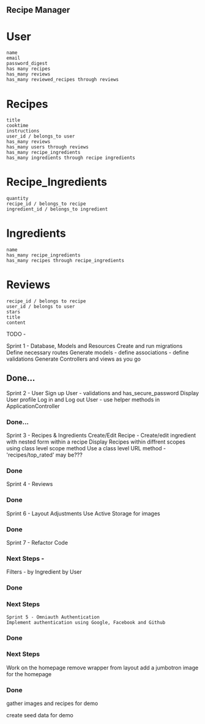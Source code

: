 ## Recipe Manager

# User
	name
	email
	password_digest
	has many recipes
	has_many reviews
	has_many reviewed_recipes through reviews

# Recipes
	title
	cooktime
	instructions
	user_id / belongs_to user
	has_many reviews
	has_many users through reviews
	has_many recipe_ingredients
	has_many ingredients through recipe ingredients


# Recipe_Ingredients
	quantity
	recipe_id / belongs_to recipe
	ingredient_id / belongs_to ingredient	


# Ingredients
	name
	has_many recipe_ingredients
	has_many recipes through recipe_ingredients

# Reviews
	recipe_id / belongs to recipe
	user_id / belongs to user
	stars
	title
	content

TODO - 

Sprint 1 - Database, Models and Resources
	Create and run migrations
	Define necessary routes
	Generate models
		- define associations
		- define validations
	Generate Controllers and views as you go 
## Done...

Sprint 2 - User
	Sign up User
		- validations and has_secure_password
	Display User profile
	Log in and Log out User
		- use helper methods in ApplicationController
### Done...

Sprint 3 - Recipes & Ingredients
	Create/Edit Recipe
		- Create/edit ingredient with nested form within a recipe
	Display Recipes within diffrent scopes using class level scope method
	Use a class level URL method - 'recipes/top_rated' may be???
### Done

Sprint 4 - Reviews
### Done

Sprint 6 - Layout Adjustments
	Use Active Storage for images
### Done

Sprint 7 - Refactor Code


### Next Steps -
Filters -
	by Ingredient
	by User
### Done

### Next Steps
	Sprint 5 - Omniauth Authentication
	Implement authentication using Google, Facebook and Github
### Done

### Next Steps
Work on the homepage
	remove wrapper from layout
	add a jumbotron image for the homepage
### Done

gather images and recipes for demo

create seed data for demo







